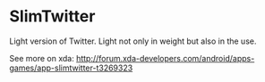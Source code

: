 # SlimTwitter
Light version of Twitter. Light not only in weight but also in the use.

See more on xda: http://forum.xda-developers.com/android/apps-games/app-slimtwitter-t3269323

